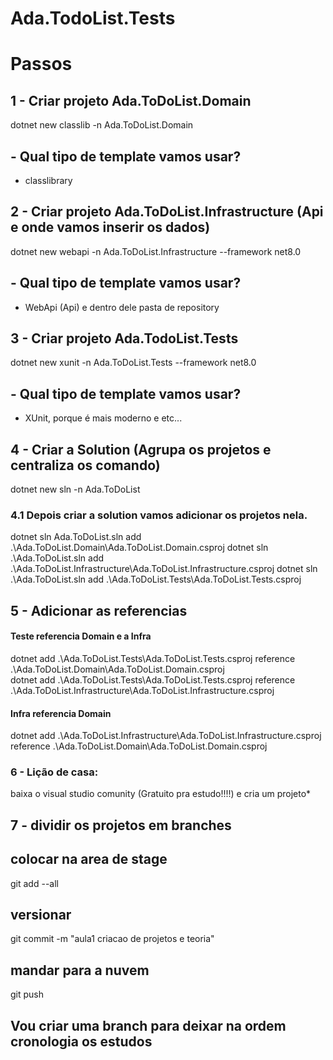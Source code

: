 # Ada.TodoList.Tests

# Passos
## 1 - Criar projeto Ada.ToDoList.Domain

dotnet new classlib -n Ada.ToDoList.Domain

##   - Qual tipo de template vamos usar? 
- classlibrary 

## 2 - Criar projeto Ada.ToDoList.Infrastructure (Api e onde vamos inserir os dados)

dotnet new webapi -n Ada.ToDoList.Infrastructure --framework net8.0

##   - Qual tipo de template vamos usar? 
- WebApi (Api) e dentro dele pasta de repository

## 3 - Criar projeto Ada.TodoList.Tests

dotnet new xunit -n Ada.ToDoList.Tests --framework net8.0

##   - Qual tipo de template vamos usar? 
- XUnit, porque é mais moderno e etc...

## 4 - Criar a Solution (Agrupa os projetos e centraliza os comando)
dotnet new sln -n Ada.ToDoList

### 4.1 Depois criar a solution vamos adicionar os projetos nela.
dotnet sln Ada.ToDoList.sln add .\Ada.ToDoList.Domain\Ada.ToDoList.Domain.csproj
dotnet sln .\Ada.ToDoList.sln add .\Ada.ToDoList.Infrastructure\Ada.ToDoList.Infrastructure.csproj
dotnet sln .\Ada.ToDoList.sln add .\Ada.ToDoList.Tests\Ada.ToDoList.Tests.csproj

## 5 - Adicionar as referencias 
   #### Teste referencia Domain e a Infra

dotnet add .\Ada.ToDoList.Tests\Ada.ToDoList.Tests.csproj reference .\Ada.ToDoList.Domain\Ada.ToDoList.Domain.csproj  
dotnet add .\Ada.ToDoList.Tests\Ada.ToDoList.Tests.csproj reference .\Ada.ToDoList.Infrastructure\Ada.ToDoList.Infrastructure.csproj

   #### Infra referencia Domain

dotnet add .\Ada.ToDoList.Infrastructure\Ada.ToDoList.Infrastructure.csproj reference .\Ada.ToDoList.Domain\Ada.ToDoList.Domain.csproj

### 6 - Lição de casa:
baixa o visual studio comunity (Gratuito pra estudo!!!!) e cria um projeto*

## 7 - dividir os projetos em branches

## colocar na area de stage
git add --all

## versionar
git commit -m "aula1 criacao de projetos e teoria"

## mandar para a nuvem
git push

## Vou criar uma branch para deixar na ordem cronologia os estudos